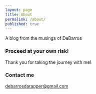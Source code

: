 ```yaml
---
layout: page
title: About
permalink: /about/
published: true
---
```


A blog from the musings of DeBarros

### Proceed at your own risk!

Thank you for taking the journey with me!

### Contact me

[debarrosdarapper@gmail.com](debarrosdarapper@gmail.com)
